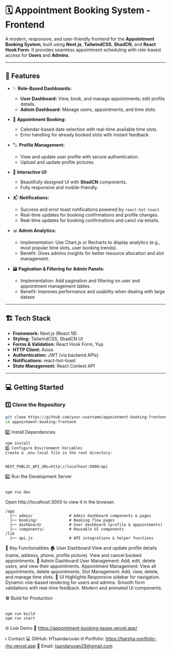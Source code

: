 # 🗓️ Appointment Booking System - Frontend

A modern, responsive, and user-friendly frontend for the **Appointment Booking System**, built using **Next.js**, **TailwindCSS**, **ShadCN**, and **React Hook Form**. It provides seamless appointment scheduling with role-based access for **Users** and **Admins**.

---

## 🚀 **Features**

- ✨ **Role-Based Dashboards:**  
  - **User Dashboard:** View, book, and manage appointments; edit profile details.  
  - **Admin Dashboard:** Manage users, appointments, and time slots.


- 📅 **Appointment Booking:**  
  - Calendar-based date selection with real-time available time slots.  
  - Error handling for already booked slots with instant feedback.

- 🏷️ **Profile Management:**  
  - View and update user profile with secure authentication.  
  - Upload and update profile pictures.

- 📩 **Interactive UI:**  
  - Beautifully designed UI with **ShadCN** components.  
  - Fully responsive and mobile-friendly.

- 📬 **Notifications:**  
  - Success and error toast notifications powered by `react-hot-toast`.  
  - Real-time updates for booking confirmations and profile changes.
  - Real-time updates for booking confirmations and cancl via emails.

- 📊 **Admin Analytics:**
  - Implementation: Use Chart.js or Recharts to display analytics (e.g., most popular time slots, user booking trends).
  - Benefit: Gives admins insights for better resource allocation and slot management.

- 🗃️ **Pagination & Filtering for Admin Panels:**
  - Implementation: Add pagination and filtering on user and appointment management tables.
  - Benefit: Improves performance and usability when dealing with large datase 
---

## 🏗️ **Tech Stack**

- **Framework:** Next.js (React 18)  
- **Styling:** TailwindCSS, ShadCN UI  
- **Forms & Validation:** React Hook Form, Yup  
- **HTTP Client:** Axios  
- **Authentication:** JWT (via backend APIs)  
- **Notifications:** react-hot-toast  
- **State Management:** React Context API

---

## 💻 **Getting Started**

### 1️⃣ **Clone the Repository**
```bash
git clone https://github.com/your-username/appointment-booking-frontend.git
cd appointment-booking-frontend
```

2️⃣ Install Dependencies
```bash
npm install
3️⃣ Configure Environment Variables
Create a .env.local file in the root directory:
```
```env

NEXT_PUBLIC_API_URL=http://localhost:5000/api

```

4️⃣ Run the Development Server
```bash

npm run dev

```

Open http://localhost:3000 to view it in the browser.
```
/app
  ├── admin/                # Admin dashboard components & pages
  ├── booking/              # Booking flow pages
  ├── dashboard/            # User dashboard (profile & appointments)
  ├── components/           # Reusable UI components
/lib 
  ├── api.js                # API integrations & helper functions
```

📜 Key Functionalities
🏠 User Dashboard
View and update profile details (name, address, phone, profile picture).
View and cancel booked appointments.
🏢 Admin Dashboard
User Management: Add, edit, delete users, and view their appointments.
Appointment Management: View all appointments, delete appointments.
Slot Management: Add, view, delete, and manage time slots.
🎨 UI Highlights
Responsive sidebar for navigation.
Dynamic role-based rendering for users and admins.
Smooth form validations with real-time feedback.
Modern and animated UI components.


🛠️ Build for Production
```bash

npm run build
npm run start
```

🌐 Live Demo
🔗 https://appointment-booking-taupe.vercel.app/

📞 Contact
💻 GitHub: HTsandaruvan
🌐 Portfolio: https://harsha-portfolio-rho.vercel.app
📧 Email: tsandaruvan29@gmail.com
